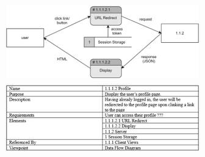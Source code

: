 ![Profile DFD](TeamThreeFiles/1.1.1.2%20ProfileDesignDiagram.drawio.svg)
\
\
![Profile Design Information Table](TeamThreeFiles/1.1.1.2%20ProfileDesignInfo1.png)
